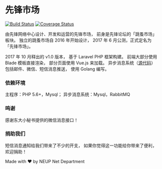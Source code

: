 # 先锋市场

[![Build Status](https://travis-ci.org/NEUP-Net-Depart/NEUP-FleaMarket.svg?branch=master)](https://travis-ci.org/NEUP-Net-Depart/NEUP-FleaMarket)
[![Coverage Status](https://coveralls.io/repos/github/NEUP-Net-Depart/NEUP-FleaMarket/badge.svg?branch=master)](https://coveralls.io/github/NEUP-Net-Depart/NEUP-FleaMarket?branch=master)

由先锋网络中心设计、开发和运营的先锋市场，
前身是先锋论坛的「跳蚤市场」板块。
独立的跳蚤市场自 2016 年开始设计，
2017 年 6 月公测，正式定名为「先锋市场」。

2017 年 10 月释出的 v1.0 版本，
基于 Laravel PHP 框架构建。
前端大部分使用 Blade 模板直接渲染，
部分页面使用 Vue.js 来加载。
异步消息系统（[源代码](https://github.com/NEUP-Net-Depart/email-daemon)）
包括邮件、微信、短信消息推送，
使用 Golang 编写。

### 依赖环境
主程序：PHP 5.6+，Mysql；
异步消息系统：Mysql，RabbitMQ

### 鸣谢
感谢东大小秘书提供的微信消息接口！

### 捐助我们
短信消息通知给我们带来了不少的开支，
如果你觉得这一功能给你带来了便利，欢迎捐助！

Made with ❤ by NEUP Net Department